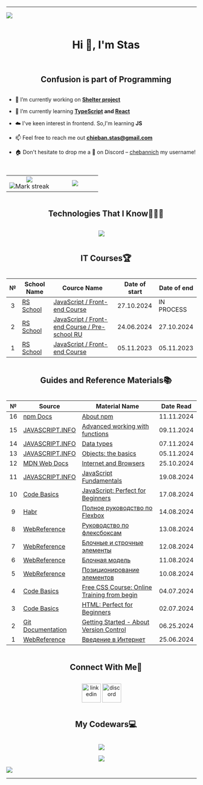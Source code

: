 ----------------------------------------------------------------------
<!-- horizontal divider(gradiant) -->
<img src="https://user-images.githubusercontent.com/73097560/115834477-dbab4500-a447-11eb-908a-139a6edaec5c.gif">


<!-- h1 without bottom border -->
<div id="user-content-toc">
  <ul align="center">
    <summary><h1 style="display: inline-block">Hi 👋, I'm Stas</h1></summary>
  </ul>
</div>


<!-- Snake (start) -->
<!--
<div align="center">
  <img  src="https://github.com/1999AZZAR/1999AZZAR/blob/readme/resources/img/grid-snake.svg"
       alt="snake" /></a>
</div>
--> <!-- Snake (end) -->


<!-- Intro (start) -->
<!-- h2 without bottom border -->
<div id="user-content-toc">
  <ul align="center">
    <summary><h2 style="display: inline-block">Confusion is part of Programming</h2></summary>
  </ul>
</div>

- 🔭 I’m currently working on **<a href="https://rolling-scopes-school.github.io/chebannich-JSFEPRESCHOOL2024Q2/shelter/index.html#help">Shelter project</a>**

- 🌱 I’m currently learning **<a href="https://www.typescriptlang.org">TypeScript</a> and <a href="https://react.dev">React</a>**

- ☁️ I've keen interest in frontend. So,I'm learning **JS**

- 📫 Feel free to reach me out **chieban.stas@gmail.com**

- 🏠 Don't hesitate to drop me a **👋** on Discord –  [chebannich](https://discordapp.com/users/572468449335312414) my username!
<!-- Intro (end) -->


<!-- About (start) -->
<!-- h2 without bottom border -->
<!--
<div id="user-content-toc">
  <ul align="center">
    <summary><h2 style="display: inline-block">About me</h2></summary>
  </ul>
</div>

<div align="center">
   <a target="_blank" href="https://yourunb.github.io/CV/"><img src="https://github.com/YourunB/Test1/blob/main/images/cv.png?raw=true" alt="CV" style="width: 100px;"></a>
   <a target="_blank" href="https://yourunb.github.io/WelcomePortfolio/"><img src="https://github.com/YourunB/Test1/blob/main/images/portfolio.png?raw=true" alt="Portfolio" style="width: 100px;"></a>
</div>
--> <!-- About (end) -->


<br>


<!-- Stats & Trophy (start) -->
<!-- Stats (start) -->
<p align="center">
  <table align="center">
    <tr border="none">
      <td width="50%" align="center"> 
        <img  align="center"  src="https://github-readme-stats.vercel.app/api?username=chebannich&theme=dark&show_icons=true&count_private=true" />
        <br>
        <img  title="🔥 Get streak stats for your profile at git.io/streak-stats" alt="Mark streak" src="https://github-readme-streak-stats.herokuapp.com/?user=chebannich&theme=dark&hide_border=false" /> 
      </td> 
      <td width="50%" align="center">
        <img  align="center"  src="https://github-readme-stats.anuraghazra1.vercel.app/api/top-langs/?username=chebannich&theme=dark&hide_border=false&no-bg=true&no-frame=true&langs_count=10"/>
      </td>
    </tr>
  </table>
<!-- Stats (end) -->


<!-- Trophy (start) --> 
<!--
<div align=center>
  <a href="https://github.com/ryo-ma/github-profile-trophy" title="Go to Source">
      <img align="center" width=84% src="https://github-profile-trophy.vercel.app/?username=1010nishant&theme=radical&row=1&column=7&margin-h=15&margin-w=5&no-bg=true" alt="TROPHY" />
    </a>
</div>
--> <!-- Trophy (end) -->
</p>
<!-- Stats & Trophy (end) -->


<!-- Tech stack icons (start) -->
<!-- h1 without bottom border -->
<div id="user-content-toc">
  <ul align="center">
    <summary><h2 style="display: inline-block">Technologies That I Know👨🏻‍💻</h2></summary>
  </ul>
</div>

<p align="center">
  <a href="https://skillicons.dev" display="flex">
    <img src="https://skillicons.dev/icons?i=git,html,css,js,npm,sass&theme=light" />
  </a>
</p>
<!-- Tech stack icons (end) -->


<!-- It cources (start) -->
<!-- h2 without bottom border -->
<div id="user-content-toc">
  <ul align="center">
    <summary><h2 style="display: inline-block">IT Courses🏆</h2></summary>
  </ul>
</div>
<p align="center">
  <table align="center">
    <thead>      
      <tr>
        <th>№</th>
        <th>School Name</th>
        <th>Cource Name</th>
        <th>Date of start</th>
        <th>Date of end</th>
      </tr>
    </thead>
    <tbody>
        <td align="center">3</td></td>
        <td><a href="https://rs.school">RS School</a></td>
        <td><a href="https://rs.school/courses/javascript-ru">JavaScript / Front-end Course</a></td>
        <td>27.10.2024</td>
        <td>IN PROCESS</td>
      <tr>
        <td align="center">2</td></td>
        <td><a href="https://rs.school">RS School</a></td>
        <td><a href="https://rs.school/courses/javascript-preschool-ru">JavaScript / Front-end Course / Pre-school RU</a></td>
        <td>24.06.2024</td>
        <td>27.10.2024</td>
      </tr>
      <tr>
        <td align="center">1</td></td>
        <td><a href="https://rs.school">RS School</a></td>
        <td><a href="https://rs.school/courses/javascript-ru">JavaScript / Front-end Course</a></td>
        <td>05.11.2023</td>
        <td>05.11.2023</td>
      </tr>
    </tbody>
  </table>
</p>
<!-- It cources (end) -->


<!-- Guides and Reference Materials (start) -->
<!-- h2 without bottom border -->
<div id="user-content-toc">
  <ul align="center">
    <summary><h2 style="display: inline-block">Guides and Reference Materials📚</h2></summary>
  </ul>
</div>
<p align="center">
  <table align="center">
    <thead>      
      <tr>
        <th>№</th>
        <th>Source</th>
        <th>Material Name</th>
        <th>Date Read</th>
      </tr>
    </thead>
    <tbody>
      <tr>
        <td align="center">16</td></td>
        <td><a href="https://docs.npmjs.com">npm Docs</a></td>
        <td><a href="https://docs.npmjs.com/about-npm">About npm</a></td>
        <td>11.11.2024</td>
      </tr>
      <tr>
        <td align="center">15</td></td>
        <td><a href="https://javascript.info">JAVASCRIPT.INFO</a></td>
        <td><a href="https://javascript.info/advanced-functions">Advanced working with functions</a></td>
        <td>09.11.2024</td>
      </tr>
      <tr>
        <td align="center">14</td></td>
        <td><a href="https://javascript.info">JAVASCRIPT.INFO</a></td>
        <td><a href="https://javascript.info/data-types">Data types</a></td>
        <td>07.11.2024</td>
      </tr>
      <tr>
        <td align="center">13</td></td>
        <td><a href="https://javascript.info">JAVASCRIPT.INFO</a></td>
        <td><a href="https://javascript.info/object-basics">Objects: the basics</a></td>
        <td>05.11.2024</td>
      </tr>
      <tr>
        <td align="center">12</td></td>
        <td><a href="https://developer.mozilla.org/en-US/">MDN Web Docs</a></td>
        <td><a href="https://developer.mozilla.org/en-US/docs/Learn/Common_questions/Web_mechanics/How_does_the_Internet_work">Internet and Browsers</a></td>
        <td>25.10.2024</td>
      </tr>
      <tr>
        <td align="center">11</td></td>
        <td><a href="https://javascript.info">JAVASCRIPT.INFO</a></td>
        <td><a href="https://javascript.info/first-steps">JavaScript Fundamentals</a></td>
        <td>19.08.2024</td>
      </tr>
      <tr>
        <td align="center">10</td></td>
        <td><a href="https://code-basics.com">Code Basics</a></td>
        <td><a href="https://code-basics.com/languages/javascript">JavaScript: Perfect for Beginners</a></td>
        <td>17.08.2024</td>
      </tr>
      <tr>
        <td align="center">9</td></td>
        <td><a href="https://habr.com/ru/articles/467049/">Habr</a></td>
        <td><a href="https://habr.com/ru/articles/467049/">Полное руководство по Flexbox</a></td>
        <td>14.08.2024</td>
      </tr>
       <tr>
        <td align="center">8</td></td>
        <td><a href="https://webref.ru">WebReference</a></td>
        <td><a href="https://webref.ru/layout/flexbox-tutorial">Руководство по флексбоксам</a></td>
        <td>13.08.2024</td>
      </tr>
     <tr>
        <td align="center">7</td></td>
        <td><a href="https://webref.ru">WebReference</a></td>
        <td><a href="https://webref.ru/course/block-inline">Блочные и строчные элементы</a></td>
        <td>12.08.2024</td>
      </tr>
      <tr>
        <td align="center">6</td></td>
        <td><a href="https://webref.ru">WebReference</a></td>
        <td><a href="https://webref.ru/course/block-model">Блочная модель</a></td>
        <td>11.08.2024</td>
      </tr>
      <tr>
        <td align="center">5</td></td>
        <td><a href="https://webref.ru">WebReference</a></td>
        <td><a href="https://webref.ru/course/position">Позиционирование элементов</a></td>
        <td>10.08.2024</td>
      </tr>
      <tr>
        <td align="center">4</td></td>
        <td><a href="https://code-basics.com">Code Basics</a></td>
        <td><a href="https://code-basics.com//languages/css">Free CSS Course: Online Training from begin</a></td>
        <td>04.07.2024</td>
      </tr>
      <tr>
        <td align="center">3</td></td>
        <td><a href="https://code-basics.com">Code Basics</a></td>
        <td><a href="https://code-basics.com/languages/html">HTML: Perfect for Beginners</a></td>
        <td>02.07.2024</td>
      </tr>
      <tr>
        <td align="center">2</td></td>
        <td><a href="https://git-scm.com/doc">Git Documentation</a></td>
        <td><a href="https://git-scm.com/book/en/v2/Getting-Started-About-Version-Control">Getting Started - About Version Control</a></td>
        <td>06.25.2024</td>
      </tr>
      <tr>
        <td align="center">1</td></td>
        <td><a href="https://webref.ru">WebReference</a></td>
        <td><a href="https://webref.ru/course/introduction">Введение в Интернет</a></td>
        <td>25.06.2024</td>
      </tr>
    </tbody>
  </table>
</p>
<!-- Guides and Reference Materials (end) -->


<!-- Connect with me (start) -->
<!-- h2 without bottom border -->
<div id="user-content-toc">
  <ul align="center">
    <summary><h2 style="display: inline-block">Connect With Me🤝</h2></summary>
  </ul>
</div>

<p align="center">
<a href="https://www.linkedin.com/in/chebannich/" target="blank"><img align="center" src="https://user-images.githubusercontent.com/88904952/234979284-68c11d7f-1acc-4f0c-ac78-044e1037d7b0.png" alt="linkedin" height="50" width="50" /></a>
<a href="https://discordapp.com/users/572468449335312414" target="blank"><img align="center" src="https://user-images.githubusercontent.com/88904952/234982627-019fd336-6248-453c-9b05-97c13fd1d207.png" alt="discord" height="50" width="50" /></a>
</p>
<!-- Connect with me (end) -->


<!-- Сodewars (start) -->
<!-- h2 without bottom border -->
<div id="user-content-toc">
  <ul align="center">
    <summary><h2 style="display: inline-block">My Codewars💻</h2></summary>
  </ul>
</div>

<p align="center"><a href="https://www.codewars.com/users/rsschool_955ceeb7837a88d5"><img class="hidden dark:inline-block" src="https://www.codewars.com/users/rsschool_955ceeb7837a88d5/badges/large?logo=false"></a></p>
<!-- Сodewars (end) -->



<!-- Profile visit count (start) -->
<div align="center">
  
  [![](https://visitcount.itsvg.in/api?id=chebannich&icon=3&color=6)](https://visitcount.itsvg.in)
  
</div>
<!-- Profile visit count (end) -->


<!-- horizontal divider(gradiant) -->
<img src="https://user-images.githubusercontent.com/73097560/115834477-dbab4500-a447-11eb-908a-139a6edaec5c.gif">

----------------------------------------------------------------------
